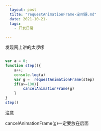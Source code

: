 ```yaml
---
  layout: post
  tilte: "requestAnimationFrame-定时器.md"
  date: 2021-10-21-
  tags: 
    - 开发日常

---
```


发现网上讲的太啰嗦
```js

var a = 0;
function step(){
    a++;
    console.log(a)
    var g =  requestAnimationFrame(step)
    if(a>=100){
        cancelAnimationFrame(g)
    }
}
step()

```
注意 

 cancelAnimationFrame(g)一定要放在后面
